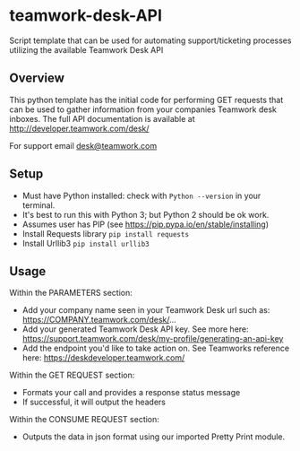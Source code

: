 # teamwork-desk-API
Script template that can be used for automating support/ticketing processes utilizing the available Teamwork Desk API

## Overview
This python template has the initial code for performing GET requests that can be used to gather information from your companies Teamwork desk inboxes. The full API documentation is available at http://developer.teamwork.com/desk/  
  
For support email desk@teamwork.com  

## Setup
* Must have Python installed: check with `Python --version` in your terminal.  
* It's best to run this with Python 3; but Python 2 should be ok
work.
* Assumes user has PIP (see https://pip.pypa.io/en/stable/installing)
* Install Requests library `pip install requests`
* Install Urllib3 `pip install urllib3`

## Usage
Within the PARAMETERS section:  
* Add your company name seen in your Teamwork Desk url such as: https://COMPANY.teamwork.com/desk/...  
* Add your generated Teamwork Desk API key. See more here: https://support.teamwork.com/desk/my-profile/generating-an-api-key  
* Add the endpoint you'd like to take action on. See Teamworks reference here: https://deskdeveloper.teamwork.com/
   
Within the GET REQUEST section:  
* Formats your call and provides a response status message
* If successful, it will output the headers
  
Within the CONSUME REQUEST section:   
* Outputs the data in json format using our imported Pretty Print module.
